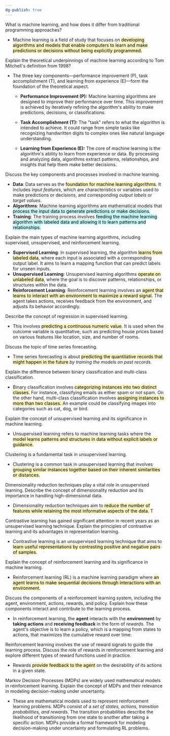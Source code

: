 ```yaml
---
dg-publish: true
---
```


What is machine learning, and how does it differ from traditional programming approaches?

- Machine learning is a field of study that focuses on <mark style="background: #FFF3A3A6;">developing algorithms and models that enable computers to learn and make predictions or decisions without being explicitly programmed.</mark>


Explain the theoretical underpinnings of machine learning according to Tom Mitchell's definition from 1998?

-  The three key components—performance improvement (P), task accomplishment (T), and learning from experience (E)—form the foundation of the theoretical aspect.
  
	- **Performance Improvement (P):** Machine learning algorithms are designed to improve their performance over time. This improvement is achieved by iteratively refining the algorithm's ability to make predictions, decisions, or classifications.
    
	- **Task Accomplishment (T):** The "task" refers to what the algorithm is intended to achieve. It could range from simple tasks like recognizing handwritten digits to complex ones like natural language understanding. 
    
	- **Learning from Experience (E):** The core of machine learning is the algorithm's ability to learn from experience or data. By processing and analyzing data, algorithms extract patterns, relationships, and insights that help them make better decisions.

Discuss the key components and processes involved in machine learning.

- **Data**: Data serves as the <mark style="background: #FFF3A3A6;">foundation for machine learning algorithms</mark>. It includes *input features*, which are characteristics or variables used to make predictions or decisions, and corresponding *output labels* or *target values*.
- **Algorithms**: Machine learning algorithms are mathematical models that <mark style="background: #ABF7F7A6;">process the input data to generate predictions or make decisions.</mark> 
- **Training**: The training process involves <mark style="background: #ABF7F7A6;">feeding the machine learning algorithm with labeled data and allowing it to learn patterns and relationships.</mark>

Explain the main types of machine learning algorithms, including supervised, unsupervised, and reinforcement learning.

-  **Supervised Learning**: In supervised learning, the algorithm <mark style="background: #FFF3A3A6;">learns from labeled data</mark>, where each input is associated with a corresponding output label. It aims to learn a mapping function that can predict labels for unseen inputs. 
- **Unsupervised Learning**: Unsupervised learning algorithms <mark style="background: #FFF3A3A6;">operate on unlabeled data</mark>, where the goal is to discover patterns, relationships, or structures within the data.
- **Reinforcement Learning**: Reinforcement learning involves an <mark style="background: #FFF3A3A6;">agent that learns to interact with an environment to maximize a reward signal.</mark> The agent takes actions, receives feedback from the environment, and adjusts its behavior accordingly. 

Describe the concept of regression in supervised learning.

- This involves <mark style="background: #FFF3A3A6;">predicting a continuous numeric value</mark>. It is used when the outcome variable is quantitative, such as predicting house prices based on various features like location, size, and number of rooms.

Discuss the topic of time series forecasting. 

- Time series forecasting is about <mark style="background: #FFF3A3A6;">predicting the quantitative records that might happen in the future</mark> *by training the models on past records.*

Explain the difference between binary classification and multi-class classification.

- Binary classification involves <mark style="background: #FFF3A3A6;">categorizing instances into two distinct classes.</mark> For instance, classifying emails as either spam or not spam. On the other hand, multi-class classification involves <mark style="background: #FFF3A3A6;">assigning instances to more than two classes. </mark>An example could be classifying images into categories such as cat, dog, or bird. 


Explain the concept of unsupervised learning and its significance in machine learning.

- Unsupervised learning refers to machine learning tasks where the <mark style="background: #FFF3A3A6;">model learns patterns and structures in data without explicit labels or guidance.</mark>

Clustering is a fundamental task in unsupervised learning. 

- Clustering is a common task in unsupervised learning that involves <mark style="background: #FFF3A3A6;">grouping similar instances together based on their inherent similarities or distances. </mark>

Dimensionality reduction techniques play a vital role in unsupervised learning. Describe the concept of dimensionality reduction and its importance in handling high-dimensional data.

- Dimensionality reduction techniques aim to <mark style="background: #FFF3A3A6;">reduce the number of features while retaining the most informative aspects of the data. </mark> T

Contrastive learning has gained significant attention in recent years as an unsupervised learning technique. Explain the principles of contrastive learning and its advantages in representation learning. 

- Contrastive learning is an unsupervised learning technique that aims to <mark style="background: #FFF3A3A6;">learn useful representations by contrasting positive and negative pairs of samples.</mark> 

Explain the concept of reinforcement learning and its significance in machine learning. 

- Reinforcement learning (RL) is a machine learning paradigm where <mark style="background: #FFF3A3A6;">an agent learns to make sequential decisions through interactions with an environment. </mark>

Discuss the components of a reinforcement learning system, including the agent, environment, actions, rewards, and policy. Explain how these components interact and contribute to the learning process.

- In reinforcement learning, the **agent** interacts with the **environment** by **taking actions** and **receiving feedback** in the form of *rewards*. The agent's objective is to learn a policy, which is a mapping from states to actions, that maximizes the cumulative reward over time. 

Reinforcement learning involves the use of reward signals to guide the learning process. Discuss the role of rewards in reinforcement learning and explore different types of reward functions used in practice. 

- Rewards <mark style="background: #FFF3A3A6;">provide feedback to the agent</mark> on the desirability of its actions in a given state.

Markov Decision Processes (MDPs) are widely used mathematical models in reinforcement learning. Explain the concept of MDPs and their relevance in modeling decision-making under uncertainty.

- These are mathematical models used to represent reinforcement learning problems. MDPs consist of a *set of states, actions, transition probabilities, and rewards.* The transition probabilities describe the likelihood of transitioning from one state to another after taking a specific action. MDPs provide a formal framework for modeling decision-making under uncertainty and formulating RL problems.

